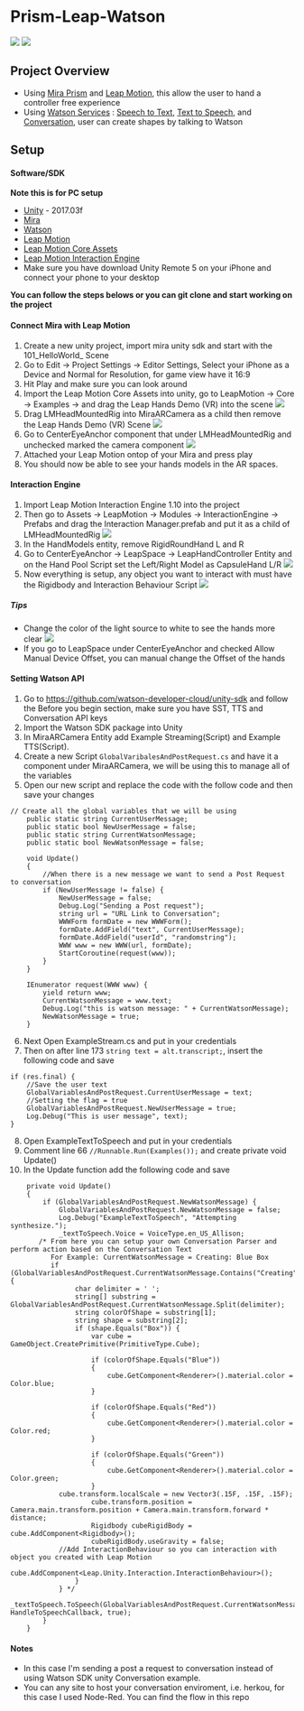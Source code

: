 # Prism-Leap-Watson
![](Mira%20Prism%20Leap%20Motion%20Watson.jpg)
![](ezgif.com-video-to-gif.gif)

## Project Overview 
* Using [Mira Prism](https://www.mirareality.com/) and [Leap Motion](https://www.leapmotion.com/), this allow the user to hand a controller free experience
* Using [Watson Services](https://www.ibm.com/watson/products-services/) : [Speech to Text](https://www.ibm.com/watson/services/speech-to-text/), [Text to Speech](https://www.ibm.com/watson/services/text-to-speech/), 
and [Conversation](https://www.ibm.com/watson/services/conversation/), user can create shapes by talking to Watson

## Setup 
#### Software/SDK
**Note this is for PC setup** 
* [Unity](https://store.unity.com/?_ga=2.174474786.1882622745.1511205620-1336275404.1503067450) - 2017.03f
* [Mira](https://www.mirareality.com/download)
* [Watson](https://github.com/watson-developer-cloud/unity-sdk/releases/tag/2.0.0)
* [Leap Motion](https://developer.leapmotion.com/get-started)
* [Leap Motion Core Assets](https://developer.leapmotion.com/unity/#116)
* [Leap Motion Interaction Engine](https://developer.leapmotion.com/unity/#116)
* Make sure you have download Unity Remote 5 on your iPhone and connect your phone to your desktop

**You can follow the steps belows or you can git clone and start working on the project** 
#### Connect Mira with Leap Motion
1. Create a new unity project, import mira unity sdk and start with the 101_HelloWorld_ Scene 
2. Go to Edit -> Project Settings -> Editor Settings, Select your iPhone as a Device and Normal for Resolution, for game view have it 16:9
3. Hit Play and make sure you can look around 
4. Import the Leap Motion Core Assets into unity, go to LeapMotion -> Core -> Examples -> and drag the Leap Hands Demo (VR) into the scene 
![](Mira%20and%20Leap%20Motion%20in%20Scene.png)
5. Drag LMHeadMountedRig into MiraARCamera as a child then remove the Leap Hands Demo (VR) Scene 
![](Move%20Entity.png)
6. Go to CenterEyeAnchor component that under LMHeadMountedRig and unchecked marked the camera component 
![](CenterEyeAnchor.png)
7. Attached your Leap Motion ontop of your Mira and press play 
8. You should now be able to see your hands models in the AR spaces. 

#### Interaction Engine 
1. Import Leap Motion Interaction Engine 1.10 into the project 
2. Then go to Assets -> LeapMotion -> Modules -> InteractionEngine -> Prefabs and drag the Interaction Manager.prefab and put it as a child of LMHeadMountedRig
![](Interaction%20Manager.png)
3. In the HandModels entity, remove RigidRoundHand L and R 
4. Go to CenterEyeAnchor -> LeapSpace -> LeapHandController Entity and on the Hand Pool Script set the Left/Right Model as CapsuleHand L/R 
![](LeapHandController%20CapsuleHand.png)
5. Now everything is setup, any object you want to interact with must have the Rigidbody and Interaction Behaviour Script
![](Interaction%20Behaviour.png)

##### Tips 
- Change the color of the light source to white to see the hands more clear 
![](Hands%20Offset.png)
- If you go to LeapSpace under CenterEyeAnchor and checked Allow Manual Device Offset, you can manual change the Offset of the hands 

#### Setting Watson API 
1. Go to https://github.com/watson-developer-cloud/unity-sdk and follow the Before you begin section, make sure you have SST, TTS and Conversation API keys 
2. Import the Watson SDK package into Unity 
3. In MiraARCamera Entity add Example Streaming(Script) and Example TTS(Script). 
4. Create a new Script ``GlobalVaribalesAndPostRequest.cs`` and have it a component under MiraARCamera, we will be using this to manage all of the variables
5. Open our new script and replace the code with the follow code and then save your changes
```
// Create all the global variables that we will be using 
    public static string CurrentUserMessage;
    public static bool NewUserMessage = false; 
    public static string CurrentWatsonMessage;
    public static bool NewWatsonMessage = false;
    
    void Update()
    {
        //When there is a new message we want to send a Post Request to conversation
        if (NewUserMessage != false) {
            NewUserMessage = false;
            Debug.Log("Sending a Post request");
            string url = "URL Link to Conversation";
            WWWForm formDate = new WWWForm();
            formDate.AddField("text", CurrentUserMessage);
            formDate.AddField("userId", "randomstring");
            WWW www = new WWW(url, formDate);
            StartCoroutine(request(www));
        }	
	}

    IEnumerator request(WWW www) {
        yield return www;
        CurrentWatsonMessage = www.text;
        Debug.Log("this is watson message: " + CurrentWatsonMessage);
        NewWatsonMessage = true;
    }
```
6. Next Open ExampleStream.cs and put in your credentials
7. Then on after line 173 ``string text = alt.transcript;``, insert the following code and save 
```
if (res.final) {
    //Save the user text 
    GlobalVariablesAndPostRequest.CurrentUserMessage = text;
    //Setting the flag = true
    GlobalVariablesAndPostRequest.NewUserMessage = true;
    Log.Debug("This is user message", text);
}
```
8. Open ExampleTextToSpeech and put in your credentials
9. Comment line 66 ``//Runnable.Run(Examples());`` and create private void Update()
10. In the Update function add the following code and save 
```
    private void Update()
    {
        if (GlobalVariablesAndPostRequest.NewWatsonMessage) {
            GlobalVariablesAndPostRequest.NewWatsonMessage = false;
            Log.Debug("ExampleTextToSpeech", "Attempting synthesize.");
            _textToSpeech.Voice = VoiceType.en_US_Allison;
	   /* From here you can setup your own Conversation Parser and perform action based on the Conversation Text
	      For Example: CurrentWatsonMessage = Creating: Blue Box 
	      if (GlobalVariablesAndPostRequest.CurrentWatsonMessage.Contains("Creating")) {
                char delimiter = ' ';
                string[] substring = GlobalVariablesAndPostRequest.CurrentWatsonMessage.Split(delimiter);
                string colorOfShape = substring[1];
                string shape = substring[2];
                if (shape.Equals("Box")) {
                    var cube = GameObject.CreatePrimitive(PrimitiveType.Cube);

                    if (colorOfShape.Equals("Blue"))
                    {
                        cube.GetComponent<Renderer>().material.color = Color.blue;
                    }

                    if (colorOfShape.Equals("Red"))
                    {
                        cube.GetComponent<Renderer>().material.color = Color.red;
                    }

                    if (colorOfShape.Equals("Green"))
                    {
                        cube.GetComponent<Renderer>().material.color = Color.green;
                    }                    
		    cube.transform.localScale = new Vector3(.15F, .15F, .15F);
                    cube.transform.position = Camera.main.transform.position + Camera.main.transform.forward * distance;
                    Rigidbody cubeRigidBody = cube.AddComponent<Rigidbody>();
                    cubeRigidBody.useGravity = false;
		    //Add InteractionBehaviour so you can interaction with object you created with Leap Motion
                    cube.AddComponent<Leap.Unity.Interaction.InteractionBehaviour>();
                }
            } */
            _textToSpeech.ToSpeech(GlobalVariablesAndPostRequest.CurrentWatsonMessage, HandleToSpeechCallback, true);
        }
    }

```
#### Notes 
- In this case I'm sending a post a request to conversation instead of using Watson SDK unity Conversation example. 
- You can any site to host your conversation enviroment, i.e. herkou, for this case I used Node-Red. You can find the flow in this repo
